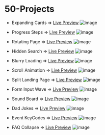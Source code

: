 # 50-Projects
* Expanding Cards => <a href="https://sanky2020.github.io/50-Projects/Day1%20-%20Expanding%20Cards/" target="_blank">Live Preview</a>
![image](https://user-images.githubusercontent.com/69984129/150635922-759115f7-78dd-489e-b0fe-8136cbfd80c7.png)

* Progress Steps => <a href="https://sanky2020.github.io/50-Projects/Day2%20-%20Progress%20Steps/" target="_blank">Live Preview</a>
![image](https://user-images.githubusercontent.com/69984129/150635950-6b383745-3cf0-4d31-abd9-78eb86a99dd1.png)

* Rotating Page => <a href="https://sanky2020.github.io/50-Projects/Day3%20-%20Rotating%20Page/" target="_blank">Live Preview</a>
![image](https://user-images.githubusercontent.com/69984129/150635966-1ed4de7e-2062-421b-80a8-a701d2f120d4.png)

* Hidden Search => <a href="https://sanky2020.github.io/50-Projects/Day4%20-%20Hidden%20Search/" target="_blank">Live Preview</a>
![image](https://user-images.githubusercontent.com/69984129/150635990-ade0d112-4513-409e-b8c9-2f68426de6e4.png)

* Blurry Loading => <a href="https://sanky2020.github.io/50-Projects/Day5%20-%20Blurry%20Loading" target="_blank">Live Preview</a>
![image](https://user-images.githubusercontent.com/69984129/150636009-26db7f28-75b7-4e36-ab21-e3961030ab61.png)

* Scroll Animation => <a href="https://sanky2020.github.io/50-Projects/Day6%20-%20Scroll%20Animation" target="_blank">Live Preview</a>
![image](https://user-images.githubusercontent.com/69984129/150696071-6f5336a0-9854-4ad0-a26d-d18baed5aeb6.png)

* Split Landing Page => <a href="https://sanky2020.github.io/50-Projects/Day7%20-%20Split%20Landing%20Page/" target="_blank">Live Preview</a>
![image](https://user-images.githubusercontent.com/69984129/151374836-c0218852-2ed9-4798-abae-492e3ce15120.png)

* Form Input Wave => <a href="https://sanky2020.github.io/50-Projects/Day8%20-%20Form%20Input%20Wave/" target="_blank">Live Preview</a>
![image](https://user-images.githubusercontent.com/69984129/151669139-3eb15b2a-9a4e-4ff1-ae1e-8f03e3d02437.png)

* Sound Board => <a href="https://sanky2020.github.io/50-Projects/Day9%20-%20Sound%20board" target="_blank">Live Preview</a>
 ![image](https://user-images.githubusercontent.com/69984129/152646699-1ebd416c-131a-4808-a697-17c800ae501e.png)

* Dad Jokes => <a href="https://sanky2020.github.io/50-Projects/Day10%20-%20Dad%20Jokes/" target="_blank">Live Preview</a>
![image](https://user-images.githubusercontent.com/69984129/152646950-de74da97-f97e-4d37-a426-97f13a2412ba.png)

* Event KeyCodes => <a href="https://sanky2020.github.io/50-Projects/Day11%20-%20Event%20KeyCodes/" target="_blank">Live Preview</a>
![image](https://user-images.githubusercontent.com/69984129/152966119-a4dc354d-66ed-466f-91a7-f7d0ab008ac5.png)

* FAQ Collapse => <a href="https://sanky2020.github.io/50-Projects/Day12%20-%20FAQ%20Collapse/" target="_blank">Live Preview</a>
![image](https://user-images.githubusercontent.com/69984129/153268557-656efbdd-6a69-4493-be11-1fdf9490edef.png)
